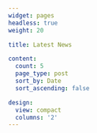 ```yaml
---
widget: pages
headless: true
weight: 20

title: Latest News

content:
  count: 5
  page_type: post
  sort_by: Date
  sort_ascending: false

design:
  view: compact
  columns: '2'
---
```

